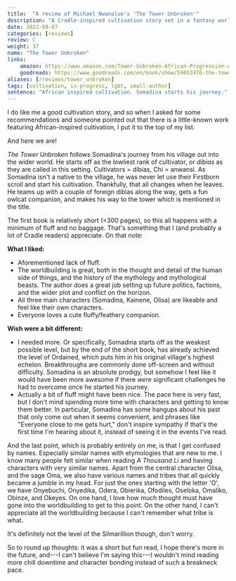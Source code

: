 ```yaml
---
title:  "A review of Michael Nwanolue's 'The Tower Unbroken'"
description: "A Cradle-inspired cultivation story set in a fantasy world with African roots."
date: 2022-09-07
categories: [reviews]
review: C
weight: 37
name: "The Tower Unbroken"
links:
    amazon: https://www.amazon.com/Tower-Unbroken-African-Progression-Architect-ebook/dp/B09M7PRTYS
    goodreads: https://www.goodreads.com/en/book/show/59653476-the-tower-unbroken
aliases: [/reviews/tower_unbroken]
tags: [cultivation, in-progress, lgbt, small-author]
sentence: "African inspired cultivation. Somadina starts his journey."
---
```


I do like me a good cultivation story, and so when I asked for some recommendations and someone pointed out that there is a little-known work featuring African-inspired cultivation, I put it to the top of my list.

And here we are!

*The Tower Unbroken* follows Somadina's journey from his village out into the wider world. He starts off as the lowliest rank of cultivator, or *dibias* as they are called in this setting. Cultivators = dibias, Chi = anwansi. As Somadina isn't a native to the village, he was never let use their Firstborn scroll and start his cultivation. Thankfully, that all changes when he leaves. He teams up with a couple of foreign dibias along the way, gets a fun owlcat companion, and makes his way to the tower which is mentioned in the title. 

The first book is relatively short (<300 pages), so this all happens with a minimum of fluff and no baggage. That's something that I (and probably a lot of Cradle readers) appreciate. On that note:

**What I liked:**
* Aforementioned lack of fluff.
* The worldbuilding is great, both in the thought and detail of the human side of things, and the history of the mythology and mythological beasts. The author does a great job setting up future politics, factions, and the wider plot and conflict on the horizon.
* All three main characters (Somadina, Kainene, Olisa) are likeable and feel like their own characters.
* Everyone loves a cute fluffy/feathery companion.


**Wish were a bit different:**
* I needed more. Or specifically, Somadina starts off as the weakest possible level, but by the end of the short book, <span class="spoiler">has already achieved the level of Ordained, which puts him in his original village's highest echelon. Breakthroughs are commonly done off-screen and without difficulty. Somadina is an absolute prodigy, but somehow I feel like it would have been more awesome if there *were* significant challenges he had to overcome once he started his journey.</span>
* Actually a bit of fluff might have been nice. The pace here is very fast, but I don't mind spending more time with characters and getting to know them better. In particular, Somadina has some hangups about his past that only come out when it seems convenient, and phrases like "Everyone close to me gets hurt," don't inspire sympathy if that's the first time I'm hearing about it, instead of seeing it in the events I've read.
  
And the last point, which is probably entirely on me, is that I get confused by names. Especially similar names with etymologies that are new to me. I know many people felt similar when reading *A Thousand Li* and having characters with very similar names. Apart from the central character Olisa, and the sage Oma, we also have various names and tribes that all quickly became a jumble in my head. For just the ones starting with the letter 'O', we have Onyebuchi, Onyedika, Odera, Obierika, Ofodiles, Oseloka, Omaliko, Obinze, and Okeyes. On one hand, I love how much thought must have gone into the worldbuilding to get to this point. On the other hand, I can't appreciate all the worldbuilding because I can't remember what tribe is what.

It's definitely not the level of the Silmarillion though, don't worry.

So to round up thoughts: it was a short but fun read, I hope there's more in the future, and---I can't believe I'm saying this---I wouldn't mind reading more chill downtime and character bonding instead of such a breakneck pace.
